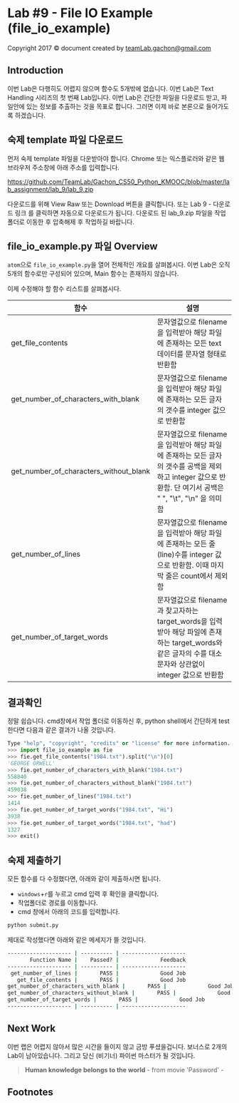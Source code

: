 Lab #9 - File IO Example (file_io_example)
=======
Copyright 2017 © document created by teamLab.gachon@gmail.com

## Introduction
이번 Lab은 다행히도 어렵지 않으며 함수도 5개밖에 없습니다.
이번 Lab은 Text Handling 시리즈의 첫 번째 Lab입니다. 이번 Lab은 간단한 파일을 다운로드 받고, 파일안에 있는 정보를 추출하는 것을 목표로 합니다. 그러면 이제 바로 본론으로 들어가도록 하겠습니다.

## 숙제 template 파일 다운로드
먼저 숙제 template 파일을 다운받아야 합니다. Chrome 또는 익스플로러와 같은 웹 브라우저 주소창에 아래 주소를 입력합니다.

https://github.com/TeamLab/Gachon_CS50_Python_KMOOC/blob/master/lab_assignment/lab_9/lab_9.zip

다운로드를 위해 View Raw 또는 Download 버튼을 클릭합니다. 또는 Lab 9 - 다운로드 링크 를 클릭하면 자동으로 다운로드가 됩니다. 다운로드 된 lab_9.zip 파일을 작업 폴더로 이동한 후 압축해제 후 작업하길 바랍니다.


## file_io_example.py 파일 Overview
`atom`으로 `file_io_example.py`을 열어 전체적인 개요를 살펴봅시다. 이번 Lab은 오직 5개의 함수로만 구성되어 있으며, Main 함수는 존재하지 않습니다.

이제 수정해야 할 함수 리스트를 살펴봅시다.

함수           | 설명
--------       | ---
get_file_contents | 문자열값으로 filename을 입력받아 해당 파일에 존재하는 모든 text 데이터를 문자열 형태로 반환함
get_number_of_characters_with_blank | 문자열값으로 filename을 입력받아 해당 파일에 존재하는 모든 글자의 갯수를 integer 값으로 반환함
get_number_of_characters_without_blank | 문자열값으로 filename을 입력받아 해당 파일에 존재하는 모든 글자의 갯수를 공백을 제외하고 integer 값으로 반환함. 단 여기서 공백은 " ", "\t", "\n" 을 의미함
get_number_of_lines | 문자열값으로 filename을 입력받아 해당 파일에 존재하는 모든 줄(line)수를  integer 값으로 반환함. 이때 마지막 줄은 count에서 제외함
get_number_of_target_words | 문자열값으로 filename과 찾고자하는 target_words을 입력받아 해당 파일에 존재하는 target_words와 같은 글자의 수를 대소문자와 상관없이 integer 값으로 반환함


## 결과확인
정말 쉽습니다. cmd창에서 작업 폴더로 이동하신 후, python shell에서 간단하게 test 한다면 다음과 같은 결과가 나올 것입니다.

```python
Type "help", "copyright", "credits" or "license" for more information.
>>> import file_io_example as fie
>>> fie.get_file_contents("1984.txt").split("\n")[0]
'GEORGE ORWELL'
>>> fie.get_number_of_characters_with_blank("1984.txt")
558840
>>> fie.get_number_of_characters_without_blank("1984.txt")
459038
>>> fie.get_number_of_lines("1984.txt")
1414
>>> fie.get_number_of_target_words("1984.txt", "Hi")
3938
>>> fie.get_number_of_target_words("1984.txt", "had")
1327
>>> exit()
```

## 숙제 제출하기
모든 함수를 다 수정했다면, 아래와 같이 제출하시면 됩니다.
- `windows`+`r`를 누르고 cmd 입력 후 확인을 클릭합니다.
- 작업폴더로 경로를 이동합니다.
- cmd 창에서 아래의 코드를 입력합니다.

```python
python submit.py
```

제대로 작성했다면 아래와 같은 메세지가 뜰 것입니다.
```bash
-------------------- | ---------- | --------------------
       Function Name |    Passed? |             Feedback
-------------------- | ---------- | --------------------
 get_number_of_lines |       PASS |             Good Job
   get_file_contents |       PASS |             Good Job
get_number_of_characters_with_blank |       PASS |             Good Job
get_number_of_characters_without_blank |       PASS |             Good Job
get_number_of_target_words |       PASS |             Good Job
-------------------- | ---------- | --------------------
```  

## Next Work
이번 랩은 어렵지 않아서 많은 시간을 들이지 않고 금방 푸셨을겁니다. 보너스로 2개의 Lab이 남아있습니다. 그리고 당신 (비기너) 파이썬 마스터가 될 것입니다.

> **Human knowledge belongs to the world** - from movie 'Password' -

## Footnotes
